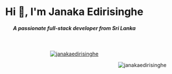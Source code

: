 <h1 align="center">Hi 👋, I'm Janaka Edirisinghe</h1>
<h5 align="center">A passionate full-stack developer from Sri Lanka</h3>

&nbsp;&nbsp;&nbsp;&nbsp;

<p align="center"> <a href="https://github.com/ryo-ma/github-profile-trophy"><img src="https://github-profile-trophy.vercel.app/?username=janakaedirisinghe" alt="janakaedirisinghe" /></a> </p>

<p align="right"> <img src="https://komarev.com/ghpvc/?username=janakaedirisinghe&label=Profile%20views&color=brightgreen&style=plastic&no-frame=false" alt="janakaedirisinghe" /> </p>


<!--
**janakaedirisinghe/janakaedirisinghe** is a ✨ _special_ ✨ repository because its `README.md` (this file) appears on your GitHub profile.

Here are some ideas to get you started:

- 🔭 I’m currently working on ...
- 🌱 I’m currently learning ...
- 👯 I’m looking to collaborate on ...
- 🤔 I’m looking for help with ...
- 💬 Ask me about ...
- 📫 How to reach me: ...
- 😄 Pronouns: ...
- ⚡ Fun fact: ...
-->
